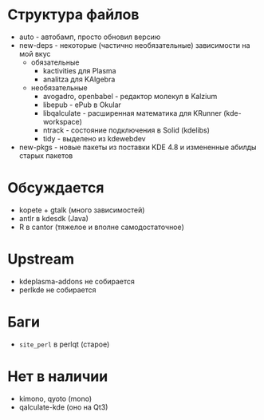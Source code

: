 Структура файлов
================
+ auto - автобамп, просто обновил версию
+ new-deps - некоторые (частично необязательные) зависимости на мой вкус
  + обязательные
    + kactivities для Plasma
    + analitza для KAlgebra
  + необязательные
    + avogadro, openbabel - редактор молекул в Kalzium
    + libepub - ePub в Okular
    + libqalculate - расширенная математика для KRunner (kde-workspace)
    + ntrack - состояние подключения в Solid (kdelibs)
    + tidy - выделено из kdewebdev
+ new-pkgs - новые пакеты из поставки KDE 4.8 и измененные абилды старых пакетов

Обсуждается
===========
+ kopete + gtalk (много зависимостей)
+ antlr в kdesdk (Java)
+ R в cantor (тяжелое и вполне самодостаточное)

Upstream
========
+ kdeplasma-addons не собирается
+ perlkde не собирается

Баги
====
+ ``site_perl`` в perlqt (старое)

Нет в наличии
=============
+ kimono, qyoto (mono)
+ qalculate-kde (оно на Qt3)
